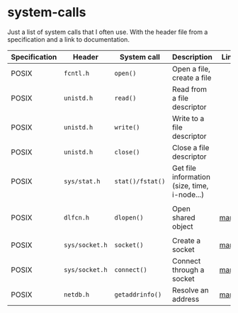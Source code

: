 # system-calls

Just a list of system calls that I often use. With the header file from a specification and a link to documentation.

| Specification | Header | System call | Description | Link |
|---|---|---|---|---|
| POSIX | `fcntl.h` | `open()` | Open a file, create a file |
| POSIX | `unistd.h` | `read()` | Read from a file descriptor |
| POSIX | `unistd.h` | `write()` | Write to a file descriptor |
| POSIX | `unistd.h` | `close()` | Close a file descriptor |
| POSIX | `sys/stat.h` | `stat()/fstat()` | Get file information (size, time, i-node...) |
| |
| POSIX | `dlfcn.h` | `dlopen()` | Open shared object | [man7](https://man7.org/linux/man-pages/man3/dlopen.3.html) |
| |
| POSIX | `sys/socket.h` | `socket()` | Create a socket | [man7](https://man7.org/linux/man-pages/man2/socket.2.html) |
| POSIX | `sys/socket.h` | `connect()` | Connect through a socket | [man7](https://man7.org/linux/man-pages/man2/connect.2.html) |
| POSIX | `netdb.h` | `getaddrinfo()` | Resolve an address | [man7](https://man7.org/linux/man-pages/man3/getaddrinfo.3.html) |
